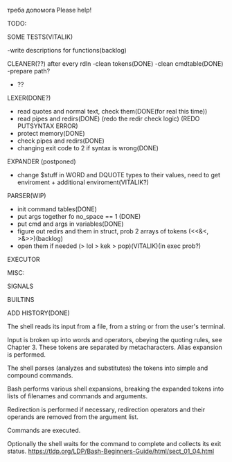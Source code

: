 треба допомога
Please help!



TODO:

SOME TESTS(VITALIK)

-write descriptions for functions(backlog)


CLEANER(??) after every rdln
-clean tokens(DONE)
-clean cmdtable(DONE)
-prepare path?
- ??

LEXER(DONE?)
-	read quotes and normal text, check them(DONE(for real this time))
-	read pipes and redirs(DONE) (redo the redir check logic) (REDO PUTSYNTAX ERROR)
-	protect memory(DONE)
-	check pipes and redirs(DONE)
-   changing exit code to 2 if syntax is wrong(DONE)

EXPANDER (postponed)
- change $stuff in WORD and DQUOTE types to their values, need to get enviroment + additional enviroment(VITALIK?)

PARSER(WIP)
- init command tables(DONE)
- put args together fo no_space == 1 (DONE)
- put cmd and args in variables(DONE)
- figure out redirs and them in struct, prob 2 arrays of tokens (<<&<, >&>>)(backlog)
- open them if needed (> lol > kek > pop)(VITALIK)(in exec prob?)

EXECUTOR



MISC:

SIGNALS

BUILTINS

ADD HISTORY(DONE)

The shell reads its input from a file, from a string or from the user's terminal.

Input is broken up into words and operators, obeying the quoting rules, see Chapter 3. These tokens are separated by metacharacters. Alias expansion is performed.

The shell parses (analyzes and substitutes) the tokens into simple and compound commands.

Bash performs various shell expansions, breaking the expanded tokens into lists of filenames and commands and arguments.

Redirection is performed if necessary, redirection operators and their operands are removed from the argument list.

Commands are executed.

Optionally the shell waits for the command to complete and collects its exit status.
https://tldp.org/LDP/Bash-Beginners-Guide/html/sect_01_04.html
